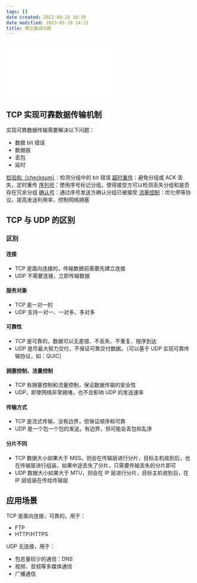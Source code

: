 ```yaml
---
tags: []
date created: 2022-09-25 16:39
date modified: 2023-05-18 14:31
title: 常见面试问题
---
```

![DNS的原理和作用](DNS的原理和作用.md)

## TCP 实现可靠数据传输机制

实现可靠数据传输需要解决以下问题：
- 数据 bit 错误
- 数据报
- 丢包
- 延时

[检验和（checksum）](协议/TCP.md#检验和（checksum）)：检测分组中的 bit 错误
[超时重传](协议/TCP.md#超时重传)：避免分组或 ACK 丢失，定时重传
[序列号](协议/TCP.md#序列号)：使用序号标记分组，使得接受方可以检测丢失分组和是否存在冗余分组
[确认号](协议/TCP.md#确认号)：通过序号发送方确认分组已被接受
[流量控制](协议/TCP.md#流量控制)：优化停等协议，提高发送利用率，控制网络拥塞

## TCP 与 UDP 的区别

### 区别

#### 连接

- TCP 是面向连接的，传输数据前需要先建立连接
- UDP 不需要连接，立即传输数据

#### 服务对象

- TCP 是一对一的
- UDP 支持一对一、一对多、多对多

#### 可靠性

- TCP 是可靠的，数据可以无差错、不丢失、不重复、按序到达
- UDP 是尽最大努力交付，不保证可靠交付数据。（可以基于 UDP 实现可靠传输协议，如：QUIC）

#### 拥塞控制、流量控制

- TCP 有拥塞控制和流量控制，保证数据传输的安全性
- UDP，即使网络非常拥堵，也不会影响 UDP 的发送速率

#### 传输方式

- TCP 是流式传输，没有边界，但保证顺序和可靠
- UDP 是一个包一个包的发送，有边界，但可能会丢包和乱序

#### 分片不同

- TCP 数据大小如果大于 MSS，则会在传输层进行分片，目标主机收到后，也在传输层进行组装，如果中途丢失了分片，只需要传输丢失的分片即可
- UDP 数据大小如果大于 MTU，则会在 IP 层进行分片，目标主机收到后，在 IP 层组装在传给传输层

## 应用场景

TCP 是面向连接，可靠的，用于：
- FTP
- HTTP/HTTPS

UDP 无连接，用于：
- 包总量较少的通信：DNS
- 视频、音频等多媒体通信
- 广播通信

